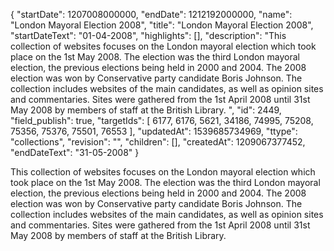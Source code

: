 {
  "startDate": 1207008000000, 
  "endDate": 1212192000000, 
  "name": "London Mayoral Election 2008", 
  "title": "London Mayoral Election 2008", 
  "startDateText": "01-04-2008", 
  "highlights": [], 
  "description": "This collection of websites focuses on the London mayoral election which took place on the 1st May 2008. The election was the third London mayoral election, the previous elections being held in 2000 and 2004. The 2008 election was won by Conservative party candidate Boris Johnson. The collection includes websites of the main candidates, as well as opinion sites and commentaries. Sites were gathered from the 1st April 2008 until 31st May 2008 by members of staff at the British Library. ", 
  "id": 2449, 
  "field_publish": true, 
  "targetIds": [
    6177, 
    6176, 
    5621, 
    34186, 
    74995, 
    75208, 
    75356, 
    75376, 
    75501, 
    76553
  ], 
  "updatedAt": 1539685734969, 
  "ttype": "collections", 
  "revision": "", 
  "children": [], 
  "createdAt": 1209067377452, 
  "endDateText": "31-05-2008"
}

This collection of websites focuses on the London mayoral election which took place on the 1st May 2008. The election was the third London mayoral election, the previous elections being held in 2000 and 2004. The 2008 election was won by Conservative party candidate Boris Johnson. The collection includes websites of the main candidates, as well as opinion sites and commentaries. Sites were gathered from the 1st April 2008 until 31st May 2008 by members of staff at the British Library. 